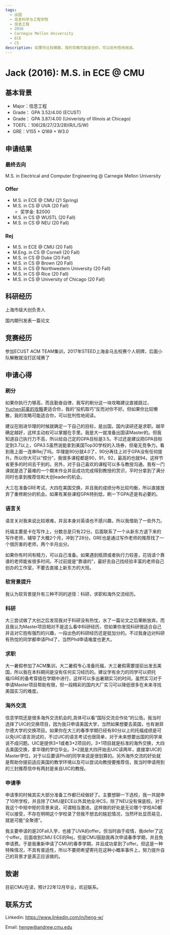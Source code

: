 ```yaml
---
tags:
  - 出国
  - 信息科学与工程学院
  - 信息工程
  - 2016
  - Carnegie Mellon University
  - ECE
  - CS
description: 如果你比较懒散，我的攻略可能适合你，可以批判性地阅读。
---
```


# Jack (2016): M.S. in ECE @ CMU

## 基本背景

- Major：信息工程
- Grade： GPA 3.52/4.00 (ECUST)
- Grade： GPA 3.87/4.00 (Univeristy of Illinois at Chicago)
- TOEFL：106(28/27/23/28)(R/L/S/W)
- GRE：V155 + Q169 + W3.0

## 申请结果

### 最终去向

M.S. in Electrical and Computer Engineering @ Carnegie Mellon University

### Offer
  - M.S. in ECE @ CMU (21 Spring)
  - ​M.S. in CS @ UVA (20 Fall)
	- 奖学金: $2000
  - ​M.S. in CS @ WUSTL (20 Fall)
  - ​M.S. in CS @ NEU (20 Fall)

### Rej
  - ​M.S. in ECE @ CMU (20 Fall)
  - M.Eng. in CS @ Cornell (20 Fall)
  - M.S. in CS @ Duke (20 Fall)
  - M.S. in CS @ Brown (20 Fall)
  - M.S. in CS @ Northwestern University (20 Fall)
  - M.S. in CS @ Rice (20 Fall)
  - M.S. in CS @ University of Chicago (20 Fall)

## 科研经历

上海市级大创负责人

国内期刊发表一篇论文

## 竞赛经历

参加ECUST ACM TEAM集训，2017年STEED上海金马五校赛个人铜牌，后面小队解散就没打区域赛了

## 申请心得

### 刷分

如果你执行力够高，而且勤奋自律，我写的刷分这一块攻略建议直接跳过，[Yuchen前辈的攻略](../2015/yuchen)更适合你，我的“投机取巧”反而对你不好。但如果你比较懒散，我的攻略可能适合你，可以批判性地阅读。

建议在刚进华理的时候就确定一下自己的目标，是出国，国内读研还是求职。越早确定越好，这样主动权可以掌握在手里。我是大一就准备出国读Master的。但我知道自己执行力不高，所以给自己定的GPA目标是3.5。不过还是建议把GPA目标定到3.7以上，GPA3.5虽然说能拿到美国Top30学校的入场券，但毫无竞争力。看到我上面一连串Rej了吗。华理是90分就4.0了，90分再往上对于GPA没有任何提升。所以你大可以“控分”，我很多课程都是90，91，92，最高的也就94。这样节省更多的时间去干别的。另外，对于自己喜欢的课程可以多与教授沟通。我有一门课就是选了最难的一个期末作业并且成功完成得到教授的赏识，平时分拿到了满分同时也拿到推荐信和大创leader的机会。

大三在准备GRE考试，大四在美国交换，并且我的成绩分布比较均衡，所以直接放弃了重修刷分的机会。如果有某些课程GPA特别低，刷一下GPA还是有必要的。

### 语言关

语言关对我来说比较艰难，并且本身对英语也不感兴趣，所以我借助了一些外力。

托福主要是卡在写作上，分数总是只有22分。后面联系了一个从新东方退下来的写作老师，辅导了大概2个月，冲到了28分。GRE也是通过写作老师的推荐找了一个很厉害的老师，两个半月出分。

如果你有时间有精力，可以自己准备。如果遇到瓶颈或者执行力较差，花钱请个靠谱的老师能省很多时间。不过前提是“靠谱的”，最好去自己找经验丰富的老师自己创办的工作室，不要去直接上新东方的大班。

### 软背景提升

我认为软背景提升有三种不同的途径：科研，求职和海外交流经历。

### 科研
大三尝试做了大创之后发现我对于科研没有热忱，水了一篇论文之后果断放弃。而且我认为Master项目相对不是这么看中科研经历，但如果你发现科研很适合自己并且对它抱有强烈的兴趣，一段出色的科研经历还是挺加分的。不过我身边对科研有热忱的同学都申请Phd了，当然Phd申请难度也更大。

### 求职
大一暑假参加了ACM集训，大二暑假专心准备托福，大三暑假需要提前出发去美国，所以我在本科期间是没有任何实习经历的。建议学有余力的同学可以把托福/GRE的备考穿插在学期中进行，这样可以多出暑期实习的时间。虽然实习对于申请Master项目帮助有限，但一段精彩的国内大厂实习可以降低很多在未来寻找美国实习的难度。

### 海外交流
信息学院还是很多海外交流机会的,具体可以看“国际交流合作处”的公告。我当时选择了UIC的交换项目，因为我只申请美国大学，当然如果想要去英国，也有谢菲尔德大学的交换项目。如果你在大三的春季学期已经有80分以上的托福成绩是可以免UIC语言测试的，不过UIC的语言考试也很简单，对于未来想要出国的同学来说不成问题。UIC是提供3+1或者3+2项目的，3+1项目就是标准的海外交换，大四去美国交换，拿华理的学位毕业。3+2就是大四开始去UIC读两年，直接拿UIC的Master学位，对于以后要读Phd的同学来说是很划算的。另外海外交流的好处就是帮助你提前适应美国的教学环境以及可以尝试向教授要推荐信，我当时申请用到的三封推荐信中有两封是来自UIC的教授。

### 申请季
申请季的时候其实大部分准备工作都已经做好了。主要想聊一下选校，我一共就申了10所学校，并且除了CMU是ECE以外其他全冲CS，除了NEU没有保底校。对于我这个中规中矩的背景来说，可谓相当激进。这样做的好处是无论哪个学校AD都可以接受，不存在明明这个学校录了但我不想去的尴尬情况，当然坏处显而易见，就是可能“全聚德”。

我主要申请的是20Fall入学，也接了UVA的offer。但当时由于疫情，我defer了这个offer。后面收到CMU ECE的Rej，但是CMU鼓励我再次申请春季学期，并且免申请费。于是我重新申请了CMU的春季学期，并且成功拿到了offer。但这是一种特殊情况，不具有普适性，所以不要把希望寄托在这种小概率事件上，努力提升自己的背景才是真正应该做的。

## 致谢

目前CMU在读，预计22年12月毕业，欢迎联系。

## 联系方式

Linkedin: https://www.linkedin.com/in/heng-w/

Email: hengw@andrew.cmu.edu
